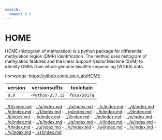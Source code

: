 ```yaml
---
search:
  boost: 0.5
---
```

# HOME

HOME (histogram of methylation) is a python package for differential methylation region (DMR) identification. The method uses histogram of methylation features and the linear Support Vector Machine (SVM) to identify DMRs  from whole genome bisulfite sequencing (WGBS) data.

*homepage*: <https://github.com/ListerLab/HOME>

version | versionsuffix | toolchain
--------|---------------|----------
``0.9`` | ``-Python-2.7.13`` | ``foss/2017a``

[../0/index.md](0) - [../a/index.md](a) - [../b/index.md](b) - [../c/index.md](c) - [../d/index.md](d) - [../e/index.md](e) - [../f/index.md](f) - [../g/index.md](g) - [../h/index.md](h) - [../i/index.md](i) - [../j/index.md](j) - [../k/index.md](k) - [../l/index.md](l) - [../m/index.md](m) - [../n/index.md](n) - [../o/index.md](o) - [../p/index.md](p) - [../q/index.md](q) - [../r/index.md](r) - [../s/index.md](s) - [../t/index.md](t) - [../u/index.md](u) - [../v/index.md](v) - [../w/index.md](w) - [../x/index.md](x) - [../y/index.md](y) - [../z/index.md](z)

